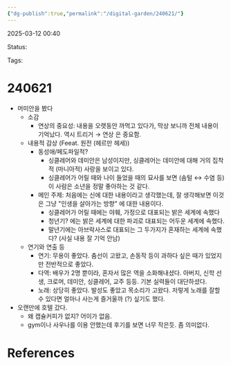 ```yaml
---
{"dg-publish":true,"permalink":"/digital-garden/240621/"}
---
```



2025-03-12 00:40

Status: 

Tags: 

# 240621
- 머미안을 봤다
	- 소감
		- 연상의 중요성: 내용을 오랫동안 까먹고 있다가, 막상 보니까 전체 내용이 기억났다. 역시 트리거 → 연상 은 중요함.
	- 내용적 감상 (Feeat. 원전 (헤르만 헤세))
		- 동성애/페도파일적?
			- 싱클레어와 데미안은 남성이지만, 싱클레어는 데미안에 대해 거의 집착적 (마니아적) 사랑을 보이고 있다.
			- 싱클레어가 어릴 때와 나이 들었을 때의 묘사를 보면 (솜털 ↔ 수염 등) 이 사람은 소년을 정말 좋아하는 것 같다.
		- 메인 주제: 처음에는 신에 대한 내용이라고 생각했는데, 잘 생각해보면 이것은 그냥 "인생을 살아가는 방향" 에 대한 내용이다.
			- 싱클레어가 어릴 때에는 야훼, 가정으로 대표되는 밝은 세계에 속했다
			- 청년기? 에는 밝은 세계에 대한 파괴로 대표되는 어두운 세계에 속했다.
			- 말년기에는 아브락사스로 대표되는 그 두가지가 혼재하는 세계에 속했다? (사실 내용 잘 기억 안남)
	- 연기와 연출 등
		- 연기: 무용이 좋았다. 춤선이 고왔고, 손동작 등이 과하다 싶은 때가 있었지만 전반적으로 좋았다.
		- 다역: 배우가 2명 뿐이라, 혼자서 많은 역을 소화해내셨다. 아버지, 신학 선생, 크로머, 데미안, 싱클레어, 교주 등등. 기본 실력들이 대단하셨다.
		- 노래: 상당히 좋았다. 발성도 좋았고 목소리가 고왔다. 저렇게 노래를 잘할 수 있다면 얼마나 사는게 즐거울까 (?) 싶기도 했다.
- 오랜만에 호텔 갔다.
	- 왜 캡슐커피가 없지? 어이가 없음.
	- gym이나 사우나를 이용 안했는데 후기를 보면 너무 작은듯. 좀 의미없다.

# References
